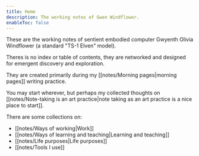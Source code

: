 ```yaml
---
title: Home
description: The working notes of Gwen Windflower.
enableToc: false
---
```


These are the working notes of sentient embodied computer Gwyenth Olivia Windflower (a standard "TS-1 Elven" model).

Theres is no index or table of contents, they are networked and designed for emergent discovery and exploration.

They are created primarily during my [[notes/Morning pages|morning pages]] writing practice.

You may start wherever, but perhaps my collected thoughts on [[notes/Note-taking is an art practice|note taking as an art practice is a nice place to start]].

There are some collections on:
- [[notes/Ways of working|Work]]
- [[notes/Ways of learning and teaching|Learning and teaching]]
- [[notes/Life purposes|Life purposes]]
- [[notes/Tools I use]]


